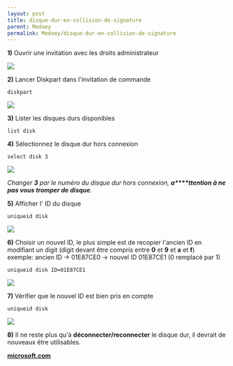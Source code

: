 ```yaml
---
layout: post
title: disque-dur-en-collision-de-signature
parent: Medaey
permalink: Medaey/disque-dur-en-collision-de-signature
---
```


**1)** Ouvrir une invitation avec les droits administrateur

![](https://2.bp.blogspot.com/-anMG8Y79dA4/VmIW4TsJtcI/AAAAAAAAEXA/I6uWq2nx1cg/s1600/oem_1.png)

  

**2)** Lancer Diskpart dans l'invitation de commande
```
diskpart
```
![](https://4.bp.blogspot.com/-f0_QKTqBDmI/VmIW4RCWmmI/AAAAAAAAEXI/bRbD9UHJj0M/s1600/oem_2.png)

  

**3)** Lister les disques durs disponibles
```
list disk
```
  
**4)** Sélectionnez le disque dur hors connexion
```
select disk 3
```
![](https://3.bp.blogspot.com/-kxgTy4ERjqA/WKL7FM8PT5I/AAAAAAAAAF8/JMUSo98EQzIcfaWb9C0GgNcofHwc1zShwCEw/s1600/selectdisk3.png)

  
_Changer **3** par le numéro du disque dur hors connexion, **a****ttention à ne pas vous tromper de disque**._

  

**5)** Afficher l' ID du disque
```
uniqueid disk
```
![](https://2.bp.blogspot.com/-eyaCnqDAoXw/WKL7FW6HXMI/AAAAAAAAAGE/eUY5GQ5gfcclCUR0571Oa_qfC4ctOGETwCEw/s1600/uniqueid_disk.png)

  

**6)** Choisir un nouvel ID, le plus simple est de recopier l'ancien ID en modifiant un digit (digit devant être compris entre **0** et **9** et **a** et **f**)  
exemple: ancien ID -> 01E87CE0 -> nouvel ID 01E87CE1 (0 remplacé par 1)
```
uniqueid disk ID=01E87CE1 
```
![](https://3.bp.blogspot.com/-sYOlRzfa-Uo/WKL7FZqKPhI/AAAAAAAAAGY/URTonJSPEMAw-lBn9Wa-0Dh3UzZY9SxtQCPcBGAYYCw/s1600/uniqueid_disk_id.png)

  

**7)** Vérifier que le nouvel ID est bien pris en compte
```
uniqueid disk
```
![](https://4.bp.blogspot.com/-KVJ2SyqttvY/WKL7Ff-5gcI/AAAAAAAAAGY/YyPhNCBwG2IOWxIL1qpE1QO2pnwybka_wCPcBGAYYCw/s1600/uniqueid_disk_result.png)

  
**8)** Il ne reste plus qu'à **déconnecter/reconnecter** le disque dur, il devrait de nouveaux être utilisables.

**[microsoft.com](https://docs.microsoft.com/en-us/previous-versions/windows/it-pro/windows-server-2012-R2-and-2012/cc730793(v=ws.11))**

